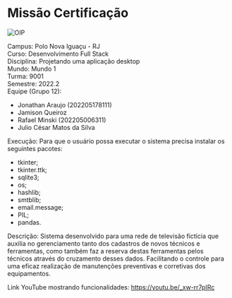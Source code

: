 # Missão Certificação  

![OIP](https://user-images.githubusercontent.com/106936652/189002324-b9734150-b936-4095-a01f-a20b4a6f65c7.jpg)

Campus: Polo Nova Iguaçu - RJ  
Curso: Desenvolvimento Full Stack  
Disciplina: Projetando uma aplicação desktop  
Mundo: Mundo 1  
Turma: 9001  
Semestre: 2022.2  
Equipe (Grupo 12): 
* Jonathan Araujo (202205178111) 
* Jamison Queiroz 
* Rafael Minski (202205006311)
* Julio César Matos da Silva

Execução: Para que o usuário possa executar o sistema precisa instalar os seguintes pacotes:  
* tkinter;  
* tkinter.ttk;  
* sqlite3;  
* os;  
* hashlib;  
* smtblib;  
* email.message;  
* PIL;  
* pandas.  

Descrição: Sistema desenvolvido para uma rede de televisão fictícia que auxilia no gerenciamento tanto dos cadastros de novos técnicos e ferramentas, como também faz a reserva destas ferramentas pelos técnicos através do cruzamento desses dados. Facilitando o controle para uma eficaz realização de manutenções preventivas e corretivas dos equipamentos.  

Link YouTube mostrando funcionalidades: https://youtu.be/_xw-rr7pIRc  
